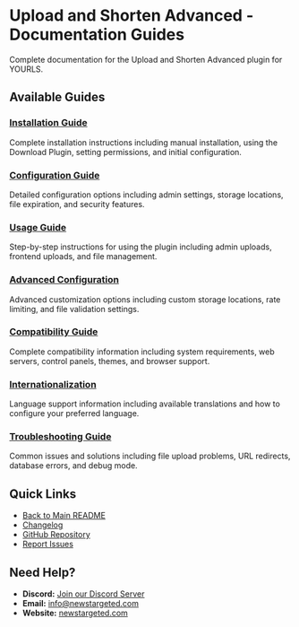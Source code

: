 # Upload and Shorten Advanced - Documentation Guides

Complete documentation for the Upload and Shorten Advanced plugin for YOURLS.

## Available Guides

### [Installation Guide](installation.md)
Complete installation instructions including manual installation, using the Download Plugin, setting permissions, and initial configuration.

### [Configuration Guide](configuration.md)
Detailed configuration options including admin settings, storage locations, file expiration, and security features.

### [Usage Guide](usage.md)
Step-by-step instructions for using the plugin including admin uploads, frontend uploads, and file management.

### [Advanced Configuration](advanced-configuration.md)
Advanced customization options including custom storage locations, rate limiting, and file validation settings.

### [Compatibility Guide](compatibility.md)
Complete compatibility information including system requirements, web servers, control panels, themes, and browser support.

### [Internationalization](internationalization.md)
Language support information including available translations and how to configure your preferred language.

### [Troubleshooting Guide](troubleshooting.md)
Common issues and solutions including file upload problems, URL redirects, database errors, and debug mode.

## Quick Links

- [Back to Main README](../README.md)
- [Changelog](../changelogs/README.md)
- [GitHub Repository](https://github.com/master3395/YOURLS-Upload-and-Shorten-Advanced)
- [Report Issues](https://github.com/master3395/YOURLS-Upload-and-Shorten-Advanced/issues)

## Need Help?

- **Discord:** [Join our Discord Server](https://discord.gg/nx9Kzrk)
- **Email:** [info@newstargeted.com](mailto:info@newstargeted.com)
- **Website:** [newstargeted.com](https://newstargeted.com)

